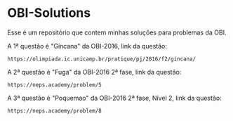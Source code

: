 # OBI-Solutions
Esse é um repositório que contem minhas soluções para problemas da OBI.

A 1ª questão é "Gincana" da OBI-2016, link da questão:

`https://olimpiada.ic.unicamp.br/pratique/pj/2016/f2/gincana/`

A 2ª questão é "Fuga" da OBI-2016 2ª fase, link da questão:

`https://neps.academy/problem/5`

A 3ª questão é "Poquemao" da OBI-2016 2ª fase, Nível 2, link da questão:

`https://neps.academy/problem/8`
